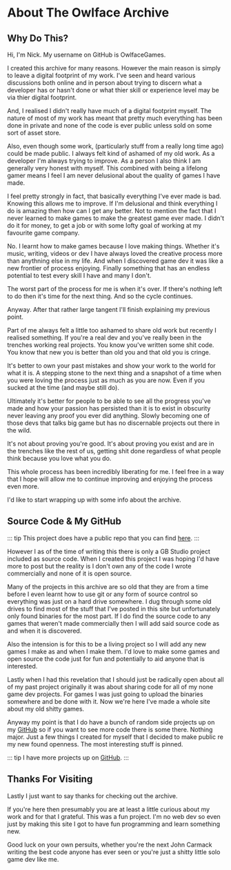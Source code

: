 # About The Owlface Archive

## Why Do This?

Hi, I'm Nick. My username on GitHub is OwlfaceGames.

I created this archive for many reasons. However the main reason is simply to leave a digital footprint of my work. I've seen and heard various discussions both online and in person about trying to discern what a developer has or hasn't done or what thier skill or experience level may be via thier digital footprint.

And, I realised I didn't really have much of a digital footprint myself. The nature of most of my work has meant that pretty much everything has been done in private and none of the code is ever public unless sold on some sort of asset store.

Also, even though some work, (particularly stuff from a really long time ago) could be made public. I always felt kind of ashamed of my old work. As a developer I'm always trying to improve. As a person I also think I am generally very honest with myself. This combined with being a lifelong gamer means I feel I am never delusional about the quality of games I have made.

I feel pretty strongly in fact, that basically everything I've ever made is bad. Knowing this allows me to improve. If I'm delusional and think everything I do is amazing then how can I get any better. Not to mention the fact that I never learned to make games to make the greatest game ever made. I didn't do it for money, to get a job or with some lofty goal of working at my favourite game company.

No. I learnt how to make games because I love making things. Whether it's music, writing, videos or dev I have always loved the creative process more than anythning else in my life. And when I discovered game dev it was like a new frontier of process enjoying. Finally something that has an endless potential to test every skill I have and many I don't.

The worst part of the process for me is when it's over. If there's nothing left to do then it's time for the next thing. And so the cycle continues.

Anyway. After that rather large tangent I'll finish explaining my previous point.

Part of me always felt a little too ashamed to share old work but recently I realised something. If you're a real dev and you've really been in the trenches working real projects. You know you've written some shit code. You know that new you is better than old you and that old you is cringe.

It's better to own your past mistakes and show your work to the world for what it is. A stepping stone to the next thing and a snapshot of a time when you were loving the process just as much as you are now. Even if you sucked at the time (and maybe still do).

Ultimately it's better for people to be able to see all the progress you've made and how your passion has persisted than it is to exist in obscurity never leaving any proof you ever did anything. Slowly becoming one of those devs that talks big game but has no discernable projects out there in the wild.

It's not about proving you're good. It's about proving you exist and are in the trenches like the rest of us, getting shit done regardless of what people think because you love what you do.

This whole process has been incredibly liberating for me. I feel free in a way that I hope will allow me to continue improving and enjoying the process even more.

I'd like to start wrapping up with some info about the archive.

## Source Code & My GitHub

::: tip
This project does have a public repo that you can find [here](https://github.com/OwlfaceGames/owlface_archive).
:::

However I as of the time of writing this there is only a GB Studio project included as source code. When I created this project I was hoping I'd have more to post but the reality is I don't own any of the code I wrote commercially and none of it is open source.

Many of the projects in this archive are so old that they are from a time before I even learnt how to use git or any form of source control so everything was just on a hard drive somewhere. I dug through some old drives to find most of the stuff that I've posted in this site but unfortunately only found binaries for the most part. If I do find the source code to any games that weren't made commercially then I will add said source code as and when it is discovered.

Also the intension is for this to be a living project so I will add any new games I make as and when I make them. I'd love to make some games and open source the code just for fun and potentially to aid anyone that is interested.

Lastly when I had this revelation that I should just be radically open about all of my past project originally it was about sharing code for all of my none game dev projects. For games I was just going to upload the binaries somewhere and be done with it. Now we're here I've made a whole site about my old shitty games.

Anyway my point is that I do have a bunch of random side projects up on my [GitHub](https://github.com/OwlfaceGames) so if you want to see more code there is some there. Nothing major. Just a few things I created for myself that I decided to make public re my new found openness. The most interesting stuff is pinned.

::: tip
I have more projects up on [GitHub](https://github.com/OwlfaceGames).
:::

## Thanks For Visiting

Lastly I just want to say thanks for checking out the archive.

If you're here then presumably you are at least a little curious about my work and for that I grateful. This was a fun project. I'm no web dev so even just by making this site I got to have fun programming and learn something new.

Good luck on your own persuits, whether you're the next John Carmack writing the best code anyone has ever seen or you're just a shitty little solo game dev like me.
